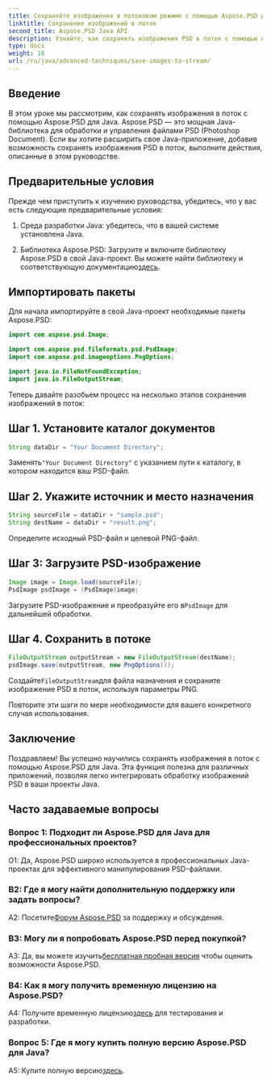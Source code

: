 ```yaml
---
title: Сохраняйте изображения в потоковом режиме с помощью Aspose.PSD для Java
linktitle: Сохранение изображений в поток
second_title: Aspose.PSD Java API
description: Узнайте, как сохранять изображения PSD в поток с помощью Aspose.PSD для Java. Следуйте нашему пошаговому руководству для эффективной обработки изображений.
type: docs
weight: 16
url: /ru/java/advanced-techniques/save-images-to-stream/
---
```

## Введение

В этом уроке мы рассмотрим, как сохранять изображения в поток с помощью Aspose.PSD для Java. Aspose.PSD — это мощная Java-библиотека для обработки и управления файлами PSD (Photoshop Document). Если вы хотите расширить свое Java-приложение, добавив возможность сохранять изображения PSD в поток, выполните действия, описанные в этом руководстве.

## Предварительные условия

Прежде чем приступить к изучению руководства, убедитесь, что у вас есть следующие предварительные условия:

1. Среда разработки Java: убедитесь, что в вашей системе установлена Java.

2.  Библиотека Aspose.PSD: Загрузите и включите библиотеку Aspose.PSD в свой Java-проект. Вы можете найти библиотеку и соответствующую документацию[здесь](https://reference.aspose.com/psd/java/).

## Импортировать пакеты

Для начала импортируйте в свой Java-проект необходимые пакеты Aspose.PSD:

```java
import com.aspose.psd.Image;

import com.aspose.psd.fileformats.psd.PsdImage;
import com.aspose.psd.imageoptions.PngOptions;

import java.io.FileNotFoundException;
import java.io.FileOutputStream;
```

Теперь давайте разобьем процесс на несколько этапов сохранения изображений в поток:

## Шаг 1. Установите каталог документов

```java
String dataDir = "Your Document Directory";
```

 Заменять`"Your Document Directory"` с указанием пути к каталогу, в котором находится ваш PSD-файл.

## Шаг 2. Укажите источник и место назначения

```java
String sourceFile = dataDir + "sample.psd";
String destName = dataDir + "result.png";
```

Определите исходный PSD-файл и целевой PNG-файл.

## Шаг 3: Загрузите PSD-изображение

```java
Image image = Image.load(sourceFile);
PsdImage psdImage = (PsdImage)image;
```

 Загрузите PSD-изображение и преобразуйте его в`PsdImage` для дальнейшей обработки.

## Шаг 4. Сохранить в потоке

```java
FileOutputStream outputStream = new FileOutputStream(destName);
psdImage.save(outputStream, new PngOptions());
```

 Создайте`FileOutputStream`для файла назначения и сохраните изображение PSD в поток, используя параметры PNG.

Повторите эти шаги по мере необходимости для вашего конкретного случая использования.

## Заключение

Поздравляем! Вы успешно научились сохранять изображения в поток с помощью Aspose.PSD для Java. Эта функция полезна для различных приложений, позволяя легко интегрировать обработку изображений PSD в ваши проекты Java.

## Часто задаваемые вопросы

### Вопрос 1: Подходит ли Aspose.PSD для Java для профессиональных проектов?

О1: Да, Aspose.PSD широко используется в профессиональных Java-проектах для эффективного манипулирования PSD-файлами.

### В2: Где я могу найти дополнительную поддержку или задать вопросы?

 A2: Посетите[Форум Aspose.PSD](https://forum.aspose.com/c/psd/34) за поддержку и обсуждения.

### В3: Могу ли я попробовать Aspose.PSD перед покупкой?

 A3: Да, вы можете изучить[бесплатная пробная версия](https://releases.aspose.com/) чтобы оценить возможности Aspose.PSD.

### В4: Как я могу получить временную лицензию на Aspose.PSD?

 A4: Получите временную лицензию[здесь](https://purchase.aspose.com/temporary-license/) для тестирования и разработки.

### Вопрос 5: Где я могу купить полную версию Aspose.PSD для Java?

 A5: Купите полную версию[здесь](https://purchase.aspose.com/buy).